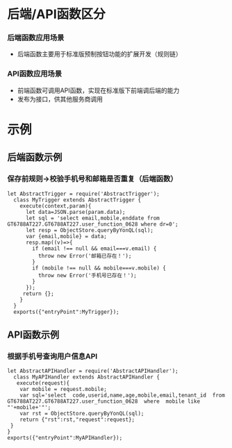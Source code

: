 # 后端/API函数区分

<a name="8wmlt"></a>
### 后端函数应用场景
- 后端函数主要用于标准版预制按钮功能的扩展开发（规则链）
<a name="7qNEG"></a>
### API函数应用场景

- 前端函数可调用API函数，实现在标准版下前端调后端的能力
- 发布为接口，供其他服务商调用

# 示例

## 后端函数示例

### 保存前规则->校验手机号和邮箱是否重复（后端函数）

```
let AbstractTrigger = require('AbstractTrigger');
  class MyTrigger extends AbstractTrigger {
    execute(context,param){
      let data=JSON.parse(param.data);
      let sql = 'select email,mobile,enddate from GT6788AT227.GT6788AT227.user_function_0628 where dr=0';
      let resp = ObjectStore.queryByYonQL(sql);
      var {email,mobile} = data;
      resp.map((v)=>{
        if (email !== null && email===v.email) {
          throw new Error('邮箱已存在！');
        } 
        if (mobile !== null && mobile===v.mobile) {
          throw new Error('手机号已存在！');
        }
      });
     return {};
    }
  }
  exports({"entryPoint":MyTrigger});
```

## API函数示例

###  根据手机号查询用户信息API

```
let AbstractAPIHandler = require('AbstractAPIHandler');
  class MyAPIHandler extends AbstractAPIHandler {
   execute(request){
    var mobile = request.mobile;
    var sql='select  code,userid,name,age,mobile,email,tenant_id  from   GT6788AT227.GT6788AT227.user_function_0628  where  mobile like "'+mobile+'"';
    var rst = ObjectStore.queryByYonQL(sql);
    return {"rst":rst,"request":request};
 }
}
exports({"entryPoint":MyAPIHandler});
```

